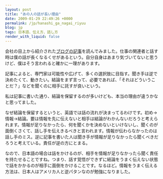 ```yaml
---
layout: post
title: "あの人の話が長い理由"
date: 2009-01-29 22:49:26 +0000
permalink: /jp/hanashi_ga_nagai_riyuu
blog: jp
tags: 日本語、伝え方、話し方
render_with_liquid: false
---
```


<p>会社の目上から紹介された<a href="http://d.hatena.ne.jp/sotacafe/20090129/1233229769">ブログの記事</a>を読んでみました。仕事の関連者と話す時は僕の話が長くなるくせがあるという。自分自身はあまり気づいてないと思うけど、僕はそう言われると確かに一理があります。</p>

<p>記事によると、専門家は可能性や広げて、多くの選択肢に目指す。聞き手は逆で決めたくて、動きたい。結論をまず言って、必要であれば、「それはどういうことだ？」などを聞くのに相手に託すが良いという。</p>

<p>私は記事に書いた通り、結論を保留するのが多いけども、本当の理由が違うかなと思ってました。</p>

<p>なぜ結論を保留するというと、英語では話の流れが決まってるわけです。初め->情報->結論。要は情報を先に伝えないと相手は結論がわかんないだろうと考えられます。情報が足りなかったら、何を聞くかを決めないといけないし、聞くのが面倒くさくて、話し手を伝えきるべきと言われます。情報が伝わらなかったのは話し手のミス。逆に記事を書いた人は聞き手が情報が足りなかったら聞くべきだろうと考えている。責任が逆の方にとまる。</p>

<p>なので、日本語の場合は話をかけるのが、相手を情報が足りなかったら聞く責任を持たせることですね。つまり、話す覚悟ができずに結論をうまく伝えない状態で話をかかるのが相手に面倒をかけることです。なるほど。情報をうまく伝える方法は、日本人はアメリカ人と逆パタンなのが勉強になりました。</p>
<div class="sharethis">
        <script type="text/javascript" language="javascript">
          SHARETHIS.addEntry( {
            title : 'あの人の話が長い理由',
              url   : 'http://www.ianlewis.org/jp/hanashi_ga_nagai_riyuu'}, 
            { button: true }
          ) ;
        </script></div>
